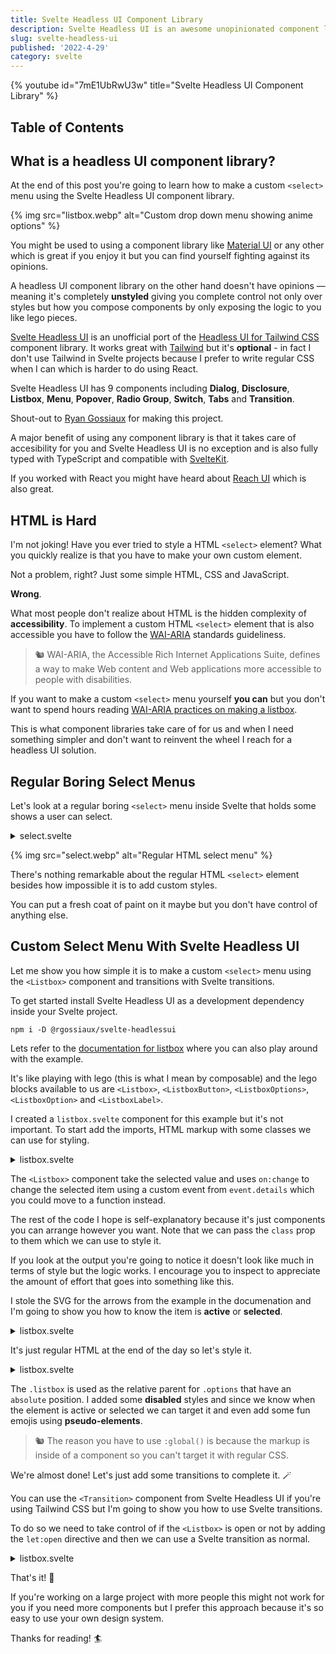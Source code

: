 ```yaml
---
title: Svelte Headless UI Component Library
description: Svelte Headless UI is an awesome unopinionated component library.
slug: svelte-headless-ui
published: '2022-4-29'
category: svelte
---
```


{% youtube id="7mE1UbRwU3w" title="Svelte Headless UI Component Library" %}

## Table of Contents

## What is a headless UI component library?

At the end of this post you're going to learn how to make a custom `<select>` menu using the Svelte Headless UI component library.

{% img src="listbox.webp" alt="Custom drop down menu showing anime options" %}

You might be used to using a component library like [Material UI](https://sveltematerialui.com/) or any other which is great if you enjoy it but you can find yourself fighting against its opinions.

A headless UI component library on the other hand doesn't have opinions — meaning it's completely **unstyled** giving you complete control not only over styles but how you compose components by only exposing the logic to you like lego pieces.

[Svelte Headless UI](https://svelte-headlessui.goss.io/docs) is an unofficial port of the [Headless UI for Tailwind CSS](https://headlessui.dev/) component library. It works great with [Tailwind](https://tailwindcss.com/) but it's **optional** - in fact I don't use Tailwind in Svelte projects because I prefer to write regular CSS when I can which is harder to do using React.

Svelte Headless UI has 9 components including **Dialog**, **Disclosure**, **Listbox**, **Menu**, **Popover**, **Radio Group**, **Switch**, **Tabs** and **Transition**.

Shout-out to [Ryan Gossiaux](https://github.com/rgossiaux) for making this project.

A major benefit of using any component library is that it takes care of accesibility for you and Svelte Headless UI is no exception and is also fully typed with TypeScript and compatible with [SvelteKit](https://kit.svelte.dev/).

If you worked with React you might have heard about [Reach UI](https://reach.tech/) which is also great.

## HTML is Hard

I'm not joking! Have you ever tried to style a HTML `<select>` element? What you quickly realize is that you have to make your own custom element.

Not a problem, right? Just some simple HTML, CSS and JavaScript.

**Wrong**.

What most people don't realize about HTML is the hidden complexity of **accessibility**. To implement a custom HTML `<select>` element that is also accessible you have to follow the [WAI-ARIA](https://www.w3.org/WAI/standards-guidelines/aria/) standards guideliness.

> 🐿️ WAI-ARIA, the Accessible Rich Internet Applications Suite, defines a way to make Web content and Web applications more accessible to people with disabilities.

If you want to make a custom `<select>` menu yourself **you can** but you don't want to spend hours reading [WAI-ARIA practices on making a listbox](https://www.w3.org/TR/wai-aria-practices-1.1/examples/listbox/listbox-collapsible.html).

This is what component libraries take care of for us and when I need something simpler and don't want to reinvent the wheel I reach for a headless UI solution.

## Regular Boring Select Menus

Let's look at a regular boring `<select>` menu inside Svelte that holds some shows a user can select.

<details>
  <summary>select.svelte</summary>

```svelte:select.svelte showLineNumbers
<script lang="ts">
	const shows = [
		{ id: 1, name: 'Cowboy Bebop', completed: false },
		{ id: 2, name: 'Naruto', completed: false },
		{ id: 3, name: 'One Piece', completed: false },
		{ id: 4, name: 'Fullmetal Alchemist', completed: true },
		{ id: 5, name: 'One Punch Man', completed: true },
		{ id: 6, name: 'Death Note', completed: true }
	]

	let selected = shows[0].name
</script>

<h4>Select</h4>

<select bind:value={selected}>
	{#each shows as anime (anime.id)}
		<option value={anime.name} disabled={anime.completed}>
			{anime.name}
		</option>
	{/each}
</select>

<style>
	select {
		font-size: inherit;
		font-family: inherit;
		padding: 0.4rem;
	}
</style>
```

</details>

{% img src="select.webp" alt="Regular HTML select menu" %}

There's nothing remarkable about the regular HTML `<select>` element besides how impossible it is to add custom styles.

You can put a fresh coat of paint on it maybe but you don't have control of anything else.

## Custom Select Menu With Svelte Headless UI

Let me show you how simple it is to make a custom `<select>` menu using the `<Listbox>` component and transitions with Svelte transitions.

To get started install Svelte Headless UI as a development dependency inside your Svelte project.

```shell:terminal
npm i -D @rgossiaux/svelte-headlessui
```

Lets refer to the [documentation for listbox](https://svelte-headlessui.goss.io/docs/listbox) where you can also play around with the example.

It's like playing with lego (this is what I mean by composable) and the lego blocks available to us are `<Listbox>`, `<ListboxButton>`, `<ListboxOptions>`, `<ListboxOption>` and `<ListboxLabel>`.

I created a `listbox.svelte` component for this example but it's not important. To start add the imports, HTML markup with some classes we can use for styling.

<details>
  <summary>listbox.svelte</summary>

```svelte:listbox.svelte showLineNumbers
<script lang="ts">
	import {
		Listbox,
		ListboxButton,
		ListboxOptions,
		ListboxOption
	} from '@rgossiaux/svelte-headlessui'

	const shows = [
		{ id: 1, name: 'Cowboy Bebop', completed: false },
		{ id: 2, name: 'Naruto', completed: false },
		{ id: 3, name: 'One Piece', completed: false },
		{ id: 4, name: 'Fullmetal Alchemist', completed: true },
		{ id: 5, name: 'One Punch Man', completed: true },
		{ id: 6, name: 'Death Note', completed: true }
	]

	let selected = shows[0]
</script>

<h4>Listbox</h4>

<div class="listbox">
	<Listbox
		value={selected}
		on:change={(event) => (selected = event.detail)}
	>
		<ListboxButton class="button">
			<span>{selected.name}</span>
		</ListboxButton>

		<ListboxOptions class="options">
			{#each shows as anime (anime.id)}
				<ListboxOption
					class="option"
					value={anime}
					disabled={anime.completed}
				>
					<span>{anime.name}</span>
				</ListboxOption>
			{/each}
		</ListboxOptions>
	</Listbox>
</div>
```

</details>

The `<Listbox>` component take the selected value and uses `on:change` to change the selected item using a custom event from `event.details` which you could move to a function instead.

The rest of the code I hope is self-explanatory because it's just components you can arrange however you want. Note that we can pass the `class` prop to them which we can use to style it.

If you look at the output you're going to notice it doesn't look like much in terms of style but the logic works. I encourage you to inspect to appreciate the amount of effort that goes into something like this.

I stole the SVG for the arrows from the example in the documenation and I'm going to show you how to know the item is **active** or **selected**.

<details>
  <summary>listbox.svelte</summary>

```svelte:listbox.svelte {10-24, 33-34, 36} showLineNumbers
<!-- ... -->

<div class="listbox">
	<Listbox
		value={selected}
		on:change={(event) => (selected = event.detail)}
	>
		<ListboxButton class="button">
			<span>{selected.name}</span>
			<svg
				width="20"
				height="20"
				class="arrows"
				xmlns="http://www.w3.org/2000/svg"
				viewBox="0 0 20 20"
				fill="currentColor"
				aria-hidden="true"
			>
				<path
					fill-rule="evenodd"
					d="M10 3a1 1 0 01.707.293l3 3a1 1 0 01-1.414 1.414L10 5.414 7.707 7.707a1 1 0 01-1.414-1.414l3-3A1 1 0 0110 3zm-3.707 9.293a1 1 0 011.414 0L10 14.586l2.293-2.293a1 1 0 011.414 1.414l-3 3a1 1 0 01-1.414 0l-3-3a1 1 0 010-1.414z"
					clip-rule="evenodd"
				/>
			</svg>
		</ListboxButton>

		<ListboxOptions class="options">
			{#each shows as anime (anime.id)}
				<ListboxOption
					class="option"
					value={anime}
					disabled={anime.completed}
					let:active
					let:selected
				>
					<span class:active class:selected>{anime.name}</span>
				</ListboxOption>
			{/each}
		</ListboxOptions>
	</Listbox>
</div>
```

</details>

It's just regular HTML at the end of the day so let's style it.

<details>
  <summary>listbox.svelte</summary>

```svelte:listbox.svelte showLineNumbers
<!-- ... -->

<style>
	.listbox {
		max-width: 280px;
		position: relative;
		font-weight: 500;
		color: hsl(220 20% 98%);
	}

	.listbox :global(.button) {
		width: 100%;
		display: flex;
		justify-content: space-between;
		align-items: center;
		padding: 1rem;
		font-family: inherit;
		font-size: inherit;
		color: inherit;
		background-color: hsl(220 20% 2%);
		border: none;
		border-radius: 10px;
	}

	.listbox :global(.arrows) {
		width: 20px;
		height: 20px;
		display: block;
	}

	.listbox :global(.options) {
		position: absolute;
		top: 44px;
		right: 0;
		left: 0;
		padding: 1rem;
		background-color: hsl(220 20% 4%);
		border-radius: 10px;
		list-style: none;
	}

	.listbox :global(.option) {
		padding: 0.8rem 0.4rem;
		cursor: pointer;
	}

	.listbox :global(.option[aria-disabled='true']) {
		color: hsl(220 20% 30%);
	}

	.listbox :global(.active) {
		color: hsl(220 80% 70%);
	}

	.listbox :global(.active)::before {
		content: '👉️ ';
	}

	.listbox :global(.selected) {
		font-weight: 700;
	}

	.listbox :global(.selected)::before {
		content: '⭐️ ';
	}
</style>
```

</details>

The `.listbox` is used as the relative parent for `.options` that have an `absolute` position. I added some **disabled** styles and since we know when the element is active or selected we can target it and even add some fun emojis using **pseudo-elements**.

> 🐿️ The reason you have to use `:global()` is because the markup is inside of a component so you can't target it with regular CSS.

We're almost done! Let's just add some transitions to complete it. 🪄

You can use the `<Transition>` component from Svelte Headless UI if you're using Tailwind CSS but I'm going to show you how to use Svelte transitions.

To do so we need to take control of if the `<Listbox>` is open or not by adding the `let:open` directive and then we can use a Svelte transition as normal.

<details>
  <summary>listbox.svelte</summary>

```svelte:listbox.svelte {2, 12, 16-17, 31-32} showLineNumbers
<script lang="ts">
	import { fade } from 'svelte/transition'
  // ...
</script>

<h4>Listbox</h4>

<div class="listbox">
	<Listbox
		value={selected}
		on:change={(event) => (selected = event.detail)}
		let:open
	>
		<!-- ... -->

		{#if open}
			<div transition:fade={{ duration: 100 }}>
				<ListboxOptions class="options">
					{#each shows as anime (anime.id)}
						<ListboxOption
							class="option"
							value={anime}
							disabled={anime.completed}
							let:active
							let:selected
						>
							<span class:active class:selected>{anime.name}</span>
						</ListboxOption>
					{/each}
				</ListboxOptions>
			</div>
		{/if}
	</Listbox>
</div>

<!-- ... -->
```

</details>

That's it! 🥳

If you're working on a large project with more people this might not work for you if you need more components but I prefer this approach because it's so easy to use your own design system.

Thanks for reading! 🏄️
